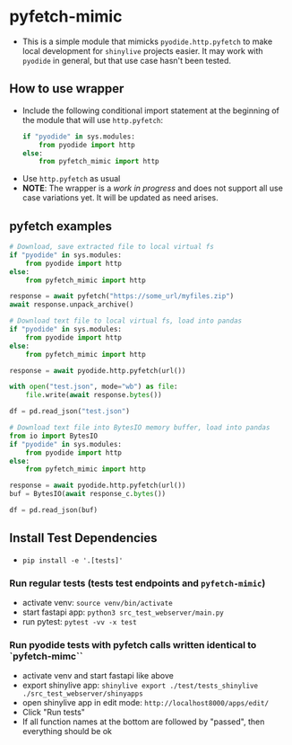 # pyfetch-mimic
- This is a simple module that mimicks `pyodide.http.pyfetch` to make local development for `shinylive` projects easier. It may work with `pyodide` in general, but that use case hasn't been tested.

## How to use wrapper
- Include the following conditional import statement at the beginning of the module that will use `http.pyfetch`:
    ```python
    if "pyodide" in sys.modules:
        from pyodide import http
    else:
        from pyfetch_mimic import http
    ```
- Use `http.pyfetch` as usual
- **NOTE**: The wrapper is a *work in progress* and does not support all use case variations yet. It will be updated as need arises.

## pyfetch examples

```python
# Download, save extracted file to local virtual fs
if "pyodide" in sys.modules:
    from pyodide import http
else:
    from pyfetch_mimic import http

response = await pyfetch("https://some_url/myfiles.zip")
await response.unpack_archive()
```

```python
# Download text file to local virtual fs, load into pandas
if "pyodide" in sys.modules:
    from pyodide import http
else:
    from pyfetch_mimic import http

response = await pyodide.http.pyfetch(url())

with open("test.json", mode="wb") as file:
    file.write(await response.bytes())

df = pd.read_json("test.json")
```

```python
# Download text file into BytesIO memory buffer, load into pandas
from io import BytesIO
if "pyodide" in sys.modules:
    from pyodide import http
else:
    from pyfetch_mimic import http

response = await pyodide.http.pyfetch(url())
buf = BytesIO(await response_c.bytes())

df = pd.read_json(buf)
```

## Install Test Dependencies
- `pip install -e '.[tests]'`

### Run regular tests (tests test endpoints and `pyfetch-mimic`)
- activate venv: `source venv/bin/activate`
- start fastapi app: `python3 src_test_webserver/main.py`
- run pytest: `pytest -vv -x test`

### Run pyodide tests with pyfetch calls written identical to `pyfetch-mimc``
- activate venv and start fastapi like above
- export shinylive app: `shinylive export ./test/tests_shinylive ./src_test_webserver/shinyapps`
- open shinylive app in edit mode: `http://localhost8000/apps/edit/`
- Click "Run tests"
- If all function names at the bottom are followed by "passed", then everything should be ok